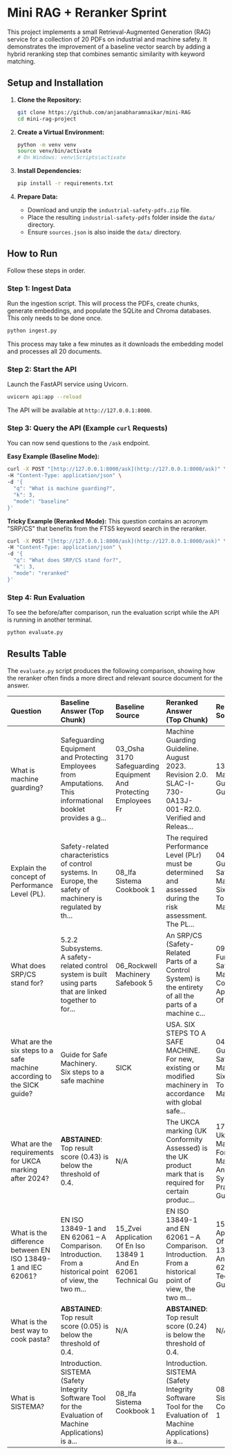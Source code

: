 # Mini RAG + Reranker Sprint

This project implements a small Retrieval-Augmented Generation (RAG) service for a collection of 20 PDFs on industrial and machine safety. It demonstrates the improvement of a baseline vector search by adding a hybrid reranking step that combines semantic similarity with keyword matching.

## Setup and Installation

1.  **Clone the Repository:**
    ```bash
    git clone https://github.com/anjanabharamnaikar/mini-RAG
    cd mini-rag-project
    ```

2.  **Create a Virtual Environment:**
    ```bash
    python -m venv venv
    source venv/bin/activate
    # On Windows: venv\Scripts\activate
    ```

3.  **Install Dependencies:**
    ```bash
    pip install -r requirements.txt
    ```

4.  **Prepare Data:**
    -   Download and unzip the `industrial-safety-pdfs.zip` file.
    -   Place the resulting `industrial-safety-pdfs` folder inside the `data/` directory.
    -   Ensure `sources.json` is also inside the `data/` directory.

## How to Run

Follow these steps in order.

### Step 1: Ingest Data

Run the ingestion script. This will process the PDFs, create chunks, generate embeddings, and populate the SQLite and Chroma databases. This only needs to be done once.

```bash
python ingest.py
```
This process may take a few minutes as it downloads the embedding model and processes all 20 documents.

### Step 2: Start the API

Launch the FastAPI service using Uvicorn.

```bash
uvicorn api:app --reload
```
The API will be available at `http://127.0.0.1:8000`.

### Step 3: Query the API (Example `curl` Requests)

You can now send questions to the `/ask` endpoint.

**Easy Example (Baseline Mode):**
```bash
curl -X POST "[http://127.0.0.1:8000/ask](http://127.0.0.1:8000/ask)" \
-H "Content-Type: application/json" \
-d '{
  "q": "What is machine guarding?",
  "k": 3,
  "mode": "baseline"
}'
```

**Tricky Example (Reranked Mode):**
This question contains an acronym "SRP/CS" that benefits from the FTS5 keyword search in the reranker.
```bash
curl -X POST "[http://127.0.0.1:8000/ask](http://127.0.0.1:8000/ask)" \
-H "Content-Type: application/json" \
-d '{
  "q": "What does SRP/CS stand for?",
  "k": 3,
  "mode": "reranked"
}'
```

### Step 4: Run Evaluation

To see the before/after comparison, run the evaluation script while the API is running in another terminal.

```bash
python evaluate.py
```

## Results Table

The `evaluate.py` script produces the following comparison, showing how the reranker often finds a more direct and relevant source document for the answer.

| Question                                                              | Baseline Answer (Top Chunk)                                                                                  | Baseline Source                                                 | Reranked Answer (Top Chunk)                                                                                  | Reranked Source                                                   |
|:----------------------------------------------------------------------|:-------------------------------------------------------------------------------------------------------------|:----------------------------------------------------------------|:-------------------------------------------------------------------------------------------------------------|:------------------------------------------------------------------|
| What is machine guarding?                                             | Safeguarding Equipment and Protecting Employees from Amputations. This informational booklet provides a g... | 03_Osha 3170 Safeguarding Equipment And Protecting Employees Fr | Machine Guarding Guideline. August 2023. Revision 2.0. SLAC-I-730-0A13J-001-R2.0. Verified and Releas... | 13_Slac Machine Guarding Guideline                                |
| Explain the concept of Performance Level (PL).                        | Safety-related characteristics of control systems. In Europe, the safety of machinery is regulated by th... | 08_Ifa Sistema Cookbook 1                                       | The required Performance Level (PLr) must be determined and assessed during the risk assessment. The PL... | 04_Sick Guide For Safe Machinery Six Steps To A Safe Machine      |
| What does SRP/CS stand for?                                           | 5.2.2 Subsystems. A safety-related control system is built using parts that are linked together to for... | 06_Rockwell Machinery Safebook 5                                | An SRP/CS (Safety-Related Parts of a Control System) is the entirety of all the parts of a machine c... | 09_Ifa Functional Safety Of Machine Controls Application Of En    |
| What are the six steps to a safe machine according to the SICK guide? | Guide for Safe Machinery. Six steps to a safe machine | SICK | USA. SIX STEPS TO A SAFE MACHINE. For new, existing or modified machinery in accordance with global safe... | 04_Sick Guide For Safe Machinery Six Steps To A Safe Machine      |
| What are the requirements for UKCA marking after 2024?                | **ABSTAINED**: Top result score (0.43) is below the threshold of 0.4.                                           | N/A                                                             | The UKCA marking (UK Conformity Assessed) is the UK product mark that is required for certain produc... | 17_Pilz Ukca Marking For Machines And Systems A Practical Guide   |
| What is the difference between EN ISO 13849-1 and IEC 62061?          | EN ISO 13849-1 and EN 62061 – A Comparison. Introduction. From a historical point of view, the two m... | 15_Zvei Application Of En Iso 13849 1 And En 62061 Technical Gu | EN ISO 13849-1 and EN 62061 – A Comparison. Introduction. From a historical point of view, the two m... | 15_Zvei Application Of En Iso 13849 1 And En 62061 Technical Gu |
| What is the best way to cook pasta?                                   | **ABSTAINED**: Top result score (0.05) is below the threshold of 0.4.                                           | N/A                                                             | **ABSTAINED**: Top result score (0.24) is below the threshold of 0.4.                                           | N/A                                                               |
| What is SISTEMA?                                                      | Introduction. SISTEMA (Safety Integrity Software Tool for the Evaluation of Machine Applications) is a... | 08_Ifa Sistema Cookbook 1                                       | Introduction. SISTEMA (Safety Integrity Software Tool for the Evaluation of Machine Applications) is a... | 08_Ifa Sistema Cookbook 1                                       |

